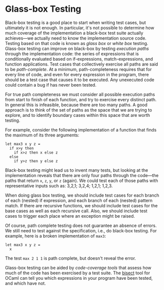# Glass-box Testing

Black-box testing is a good place to start when writing test cases, but
ultimately it is not enough.  In particular, it's not possible to
determine how much coverage of the implementation a black-box test suite
actually achieves&mdash;we actually need to know the implementation
source code.  Testing based on that code is known as *glass box* or
*white box* testing. Glass-box testing can improve on black-box by
testing *execution paths* through the implementation code:  the series
of expressions that is conditionally evaluated based on if-expressions,
match-expressions, and function applications. Test cases that
collectively exercise all paths are said to be *path-complete*. At a
minimum, path-completeness requires that for every line of code, and
even for every expression in the program, there should be a test case
that causes it to be executed. Any unexecuted code could contain a bug
if has never been tested.

For true path completeness we must consider all possible execution paths
from start to finish of each function, and try to exercise every
distinct path. In general this is infeasible, because there are too many
paths.  A good approach is to think of the set of paths as
the space that we are trying to explore, and to identify boundary cases
within this space that are worth testing. 

For example, consider the following implementation of a function that
finds the maximum of its three arguments:
```
let max3 x y z = 
  if x>y then 
    if x>z then x else z 
  else 
    if y>z then y else z
```
Black-box testing might lead us to invent many tests, but looking
at the implementation reveals that there are only four paths through
the code&mdash;the paths that return `x`, `z`, `y`, or `z` (again).
We could test each of those paths with representative inputs such as:
3,2,1; 3,2,4; 1,2,1; 1,2,3.

When doing glass box testing, we should include test cases for each 
branch of each (nested) if expression, and each branch of each 
(nested) pattern match.  If there are recursive functions,
we should include test cases for the base cases as well as each
recursive call.  Also, we should include test cases to trigger
each place where an exception might be raised.

Of course, path complete testing does not guarantee an absence of
errors.  We still need to test against the specification, i.e.,
do black-box testing.  For example, here is a broken implementation
of `max3`:
```
let max3 x y z =
  x
```
The test `max 2 1 1` is path complete, but doesn't reveal the error.

Glass-box testing can be aided by *code-coverage tools* that assess
how much of the code has been exercised by a test suite.  The 
[bisect][] tool for OCaml can tell you which expressions in your
program have been tested, and which have not.

[bisect]: http://bisect.x9c.fr/
